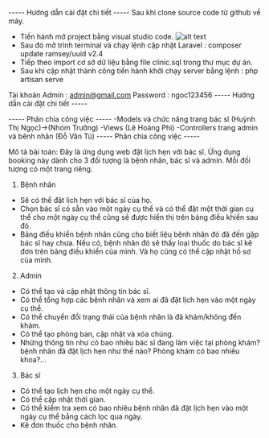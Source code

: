 ----- Hướng dẫn cài đặt chi tiết -----
Sau khi clone source code từ github về máy. 
 + Tiến hành mở project bằng visual studio code.
![alt text](https://drive.google.com/file/d/1ytdImkFS2iwRkQNiZzHecE_IriG0bYDY/view)
 + Sau đó mở trình terminal và chạy lệnh cập nhật Laravel : composer update ramsey/uuid v2.4
 + Tiếp theo import cơ sở dữ liệu bằng file clinic.sql trong thư mục dự án.
 + Sau khi cập nhật thành công tiến hành khởi chạy server bằng lệnh : php artisan serve

Tài khoản Admin : admin@gmail.com
Password : ngoc123456
----- Hướng dẫn cài đặt chi tiết -----

----- Phân chia công việc -----
-Models và chức năng trang bác sĩ (Huỳnh Thị Ngọc)->(Nhóm Trưởng)
-Views (Lê Hoàng Phi)
-Controllers trang admin và bênh nhân (Đỗ Văn Tú)
----- Phân chia công việc -----

Mô tả bài toán:
Đây là ứng dụng web đặt lịch hẹn với bác sĩ. Ứng dụng booking này dành cho 3 đối tượng là bệnh nhân, bác sĩ và admin. Mỗi đối tượng có một trang riêng.

1. Bệnh nhân
- Sẽ có thể đặt lịch hẹn với bác sĩ của họ. 
- Chọn bác sĩ có sẵn vào một ngày cụ thể và có thể đặt một thời gian cụ thể cho một ngày cụ thể cũng sẽ được hiển thị trên bảng điều khiển sau đó. 
- Bảng điều khiển bệnh nhân cũng cho biết liệu bệnh nhân đó đã đến gặp bác sĩ hay chưa. Nếu có, bệnh nhân đó sẽ thấy loại thuốc do bác sĩ kê đơn trên bảng điều khiển của mình. 
Và họ cũng có thể cập nhật hồ sơ của mình.

2. Admin 
- Có thể tạo và cập nhật thông tin bác sĩ. 
- Có thể tổng hợp các bệnh nhân và xem ai đã đặt lịch hẹn vào một ngày cụ thể. 
- Có thể chuyển đổi trạng thái của bệnh nhân là đã khám/không đến khám.
- Có thể tạo phòng ban, cập nhật và xóa chúng. 
- Những thông tin như có bao nhiêu bác sĩ đang làm việc tại phòng khám? bệnh nhân đã đặt lịch hẹn như thế nào? Phòng khám có bao nhiêu khoa?...

3. Bác sĩ 
- Có thể tạo lịch hẹn cho một ngày cụ thể. 
- Có thể cập nhật thời gian. 
- Có thể kiểm tra xem có bao nhiêu bệnh nhân đã đặt lịch hẹn vào một ngày cụ thể bằng cách lọc qua ngày. 
- Kê đơn thuốc cho bệnh nhân.
